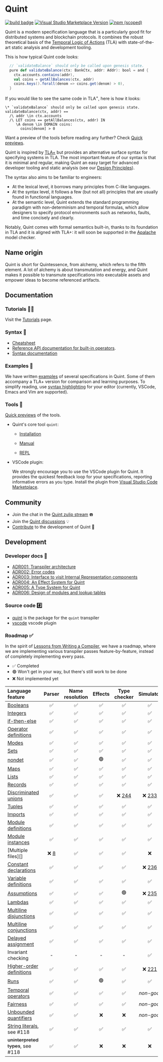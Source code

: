 # Quint

[![build
badge](https://github.com/informalsystems/quint/actions/workflows/main.yml/badge.svg)](https://github.com/informalsystems/quint/actions)
[![Visual Studio Marketplace Version](https://img.shields.io/visual-studio-marketplace/v/informal.quint-vscode?color=10b0f2&label=VSCode)](https://marketplace.visualstudio.com/items?itemName=informal.quint-vscode)
[![npm (scoped)](https://img.shields.io/npm/v/@informalsystems/quint)](https://www.npmjs.com/package/@informalsystems/quint)

Quint is a modern specification language that is a particularly good fit for
distributed systems and blockchain protocols. It combines the robust theoretical
basis of the [Temporal Logic of Actions][TLA] (TLA) with state-of-the-art static
analysis and development tooling.

This is how typical Quint code looks:

```scala
  // `validateBalance` should only be called upon genesis state.
  pure def validateBalance(ctx: BankCtx, addr: Addr): bool = and {
    ctx.accounts.contains(addr),
    val coins = getAllBalances(ctx, addr)
    coins.keys().forall(denom => coins.get(denom) > 0),
  }
```

If you would like to see the same code in TLA<sup>+</sup>, here is how it looks:

```tla
\* `validateBalance` should only be called upon genesis state.
validateBalance(ctx, addr) ==
  /\ addr \in ctx.accounts
  /\ LET coins == getAllBalances(ctx, addr) IN
     \A denom \in DOMAIN coins:
       coins[denom] > 0
```

Want a preview of the tools before reading any further? Check [Quick
previews](./doc/previews.md).

Quint is inspired by [TLA+][] but provides an alternative surface syntax for
specifying systems in TLA. The most important feature of our syntax is that it
is minimal and regular, making Quint an easy target for advanced developer
tooling and static analysis (see our [Design Principles][]).

The syntax also aims to be familiar to engineers:

- At the lexical level, it borrows many principles from C-like languages.
- At the syntax level, it follows a few (but not all) principles that are
  usually found in functional languages.
- At the semantic level, Quint extends the standard programming paradigm with
  non-determinism and temporal formulas, which allow designers to specify
  protocol environments such as networks, faults, and time concisely and
  clearly.

Notably, Quint comes with formal semantics built-in, thanks to its foundation in
TLA and it is aligned with TLA+: it will soon be supported in the [Apalache][]
model checker.

## Name origin

Quint is short for Quintessence, from alchemy, which refers to the fifth
element. A lot of alchemy is about transmutation and energy, and Quint makes it
possible to transmute specifications into executable assets and empower ideas to
become referenced artifacts.

## Documentation

### Tutorials :teacher:

Visit the [Tutorials][] page.

### Syntax :abcd:

- [Cheatsheet](./doc/quint-cheatsheet.pdf)
- [Reference API documentation for built-in operators](./doc/builtin.md).
- [Syntax documentation](./doc/lang.md)

### Examples :musical_score:

We have written [examples](./examples) of several specifications in Quint.
Some of them accompany a TLA+ version for comparison and learning purposes.
To simplify reading, use [syntax highlighting](./editor-plugins) for your
editor (currently, VSCode, Emacs and Vim are supported).

### Tools :space_invader:

[Quick previews](./doc/previews.md) of the tools.

 - Quint's core tool `quint`:

   - [Installation](./quint/README.md)

   - [Manual](./doc/quint.md)

   - [REPL](./tutorials/repl/repl.md)

 - VSCode plugin:

   We strongly encourage you to use the VSCode plugin for Quint. It provides
   the quickest feedback loop for your specifications, reporting informative
   errors as you type. Install the plugin from [Visual Studio Code
   Marketplace][].

## Community

- Join the chat in the [Quint zulip stream][] :telephone:
- Join the [Quint discussions][] :bulb:
- [Contribute](./CONTRIBUTING.md) to the development of Quint :construction_worker:

## Development

### Developer docs :guitar:

 - [ADR001: Transpiler architecture](./doc/adr001-transpiler-architecture.md)
 - [ADR002: Error codes](./doc/adr002-errors.md)
 - [ADR003: Interface to visit Internal Representation
   components](./doc/adr003-visiting-ir-components.md)
 - [ADR004: An Effect System for Quint](./doc/adr004-effect-system.md)
 - [ADR005: A Type System for Quint](./doc/adr005-type-system.md)
 - [ADR006: Design of modules and lookup tables](./doc/adr006-modules.lit.md)

### Source code :hash:

 - [quint](./quint) is the package for the `quint` transpiler
 - [vscode](./vscode) vscode plugin

### Roadmap :white_check_mark:

In the spirit of [Lessons from Writing a Compiler][], we have a roadmap, where
we are implementing various transpiler passes feature-by-feature, instead of
completely implementing every pass.

- :white_check_mark: Completed
- :green_circle: Won't get in your way, but there's still work to be done
- :x: Not implemented yet

| Language feature                  |       Parser       |  Name resolution   |      Effects       |    Type checker    |     Simulator      | To-Apalache |     Tutorials      |
| :-------------------------------- | :----------------: | :----------------: | :----------------: | :----------------: | :----------------: | :---------: | :----------------: |
| [Booleans][]                      | :white_check_mark: | :white_check_mark: | :white_check_mark: | :white_check_mark: | :white_check_mark: |     :x:     | :white_check_mark: |
| [Integers][]                      | :white_check_mark: | :white_check_mark: | :white_check_mark: | :white_check_mark: | :white_check_mark: |     :x:     | :white_check_mark: |
| [if-then-else][]                  | :white_check_mark: | :white_check_mark: | :white_check_mark: | :white_check_mark: | :white_check_mark: |     :x:     | :white_check_mark: |
| [Operator definitions][]          | :white_check_mark: | :white_check_mark: | :white_check_mark: | :white_check_mark: | :white_check_mark: |     :x:     | :white_check_mark: |
| [Modes][]                         | :white_check_mark: | :white_check_mark: | :white_check_mark: | :white_check_mark: | :white_check_mark: |     :x:     | :white_check_mark: |
| [Sets][]                          | :white_check_mark: | :white_check_mark: | :white_check_mark: | :white_check_mark: | :white_check_mark: |     :x:     | :white_check_mark: |
| [nondet][]                        | :white_check_mark: | :white_check_mark: |   :green_circle:   | :white_check_mark: | :white_check_mark: |     :x:     | :white_check_mark: |
| [Maps][]                          | :white_check_mark: | :white_check_mark: | :white_check_mark: | :white_check_mark: | :white_check_mark: |     :x:     |        :x:         |
| [Lists][]                         | :white_check_mark: | :white_check_mark: | :white_check_mark: | :white_check_mark: | :white_check_mark: |     :x:     |        :x:         |
| [Records][]                       | :white_check_mark: | :white_check_mark: | :white_check_mark: | :white_check_mark: | :white_check_mark: |     :x:     |        :x:         |
| [Discriminated unions][]          | :white_check_mark: | :white_check_mark: | :white_check_mark: |    :x: [244][]     |    :x: [233][]     |     :x:     |        :x:         |
| [Tuples][]                        | :white_check_mark: | :white_check_mark: | :white_check_mark: | :white_check_mark: | :white_check_mark: |     :x:     | :white_check_mark: |
| [Imports][]                       | :white_check_mark: | :white_check_mark: | :white_check_mark: | :white_check_mark: | :white_check_mark: |     :x:     | :white_check_mark: |
| [Module definitions][]            | :white_check_mark: | :white_check_mark: | :white_check_mark: | :white_check_mark: | :white_check_mark: |     :x:     | :white_check_mark: |
| [Module instances][]              | :white_check_mark: | :white_check_mark: | :white_check_mark: | :white_check_mark: | :white_check_mark: |     :x:     |        :x:         |
| [Multiple files][]                |     :x: [8][]      | :white_check_mark: | :white_check_mark: | :white_check_mark: |        :x:         |     :x:     |        :x:         |
| [Constant declarations][]         | :white_check_mark: | :white_check_mark: | :white_check_mark: | :white_check_mark: |    :x: [236][]     |     :x:     |        :x:         |
| [Variable definitions][]          | :white_check_mark: | :white_check_mark: | :white_check_mark: | :white_check_mark: | :white_check_mark: |     :x:     | :white_check_mark: |
| [Assumptions][]                   | :white_check_mark: | :white_check_mark: | :white_check_mark: |   :green_circle:   |    :x: [235][]     |     :x:     |        :x:         |
| [Lambdas][]                       | :white_check_mark: | :white_check_mark: | :white_check_mark: | :white_check_mark: | :white_check_mark: |     :x:     | :white_check_mark: |
| [Multiline disjunctions][]        | :white_check_mark: | :white_check_mark: | :white_check_mark: | :white_check_mark: | :white_check_mark: |     :x:     | :white_check_mark: |
| [Multiline conjunctions][]        | :white_check_mark: | :white_check_mark: | :white_check_mark: | :white_check_mark: | :white_check_mark: |     :x:     | :white_check_mark: |
| [Delayed assignment][]            | :white_check_mark: | :white_check_mark: | :white_check_mark: | :white_check_mark: | :white_check_mark: |     :x:     | :white_check_mark: |
| Invariant checking                |         -          |         -          |         -          |         -          | :white_check_mark: |     :x:     | :white_check_mark: |
| [Higher-order definitions][]      | :white_check_mark: | :white_check_mark: | :white_check_mark: | :white_check_mark: |    :x: [221][]     |     :x:     |        :x:         |
| [Runs][]                          | :white_check_mark: | :white_check_mark: |   :green_circle:   | :white_check_mark: | :white_check_mark: |     :x:     | :white_check_mark: |
| [Temporal operators][]            | :white_check_mark: | :white_check_mark: | :white_check_mark: | :white_check_mark: |     *non-goal*     |     :x:     |        :x:         |
| [Fairness][]                      | :white_check_mark: | :white_check_mark: | :white_check_mark: | :white_check_mark: |     *non-goal*     |     :x:     |        :x:         |
| [Unbounded quantifiers][]         | :white_check_mark: | :white_check_mark: |        :x:         |        :x:         |     *non-goal*     |     :x:     |        :x:         |
| [String literals][], see #118     | :white_check_mark: | :white_check_mark: | :white_check_mark: | :white_check_mark: | :white_check_mark: |     :x:     | :white_check_mark: |
| ~~uninterpreted types~~, see #118 | :white_check_mark: | :white_check_mark: |        :x:         |        :x:         |        :x:         |     :x:     |        :x:         |


[Design Principles]: ./doc/design-principles.md
[Apalache]: https://github.com/informalsystems/apalache
[Lessons from Writing a Compiler]: https://borretti.me/article/lessons-writing-compiler
[Imports]: ./doc/lang.md#imports-1
[Module definitions]: ./doc/lang.md#module-definition
[Constant declarations]: ./doc/lang.md#constant-declarations
[Assumptions]: ./doc/lang.md#assumptions
[Variable definitions]: ./doc/lang.md#variable-definitions
[Operator definitions]: ./doc/lang.md#variable-definitions
[Module instances]: ./doc/lang.md#module-instances
[Lambdas]: ./doc/lang.md#lambdas-aka-anonymous-operators
[Booleans]: ./doc/lang.md#boolean-operators-and-equality
[Integers]: ./doc/lang.md#integers
[Sets]: ./doc/lang.md#sets
[Lists]: ./doc/lang.md#lists-aka-sequences
[Multiline disjunctions]: ./doc/lang.md#multiline-disjunctions
[Multiline conjunctions]: ./doc/lang.md#multiline-conjunctions
[if-then-else]: ./doc/lang.md#condition
[nondet]: ./doc/lang.md#existential-quantifier-and-non-deterministic-choice
[Maps]: ./doc/lang.md#maps-aka-functions
[Records]: ./doc/lang.md#records
[Discriminated unions]: ./doc/lang.md#discriminated-unions
[Tuples]: ./doc/lang.md#tuples
[Delayed assignment]: ./doc/lang.md#delayed-assignment
[Runs]: ./doc/lang.md#runs
[Temporal operators]: ./doc/lang.md#temporal-operators
[Fairness]: ./doc/lang.md#fairness
[Unbounded quantifiers]: ./doc/lang.md#unbounded-quantifiers
[Modes]: ./doc/lang.md#modes
[233]: https://github.com/informalsystems/quint/issues/233
[221]: https://github.com/informalsystems/quint/issues/221
[235]: https://github.com/informalsystems/quint/issues/235
[8]: https://github.com/informalsystems/quint/issues/8
[236]: https://github.com/informalsystems/quint/issues/236
[244]: https://github.com/informalsystems/quint/issues/244
[Higher-order definitions]: https://github.com/informalsystems/quint/blob/main/doc/lang.md#operator-definitions
[String literals]: https://github.com/informalsystems/quint/blob/main/doc/lang.md#identifiers-and-strings
[TLA+]: https://lamport.azurewebsites.net/tla/tla.html
[TLA]: https://en.wikipedia.org/wiki/Temporal_logic_of_actions
[Visual Studio Code Marketplace]: https://marketplace.visualstudio.com/items?itemName=informal.quint-vscode
[Tutorials]: ./tutorials/README.md
[Quint zulip stream]: https://informal-systems.zulipchat.com/#narrow/stream/378959-quint
[Quint discussions]: https://github.com/informalsystems/quint/discussions